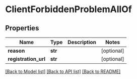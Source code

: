 # ClientForbiddenProblemAllOf


## Properties
Name | Type | Description | Notes
------------ | ------------- | ------------- | -------------
**reason** | **str** |  | [optional] 
**registration_url** | **str** |  | [optional] 

[[Back to Model list]](../README.md#documentation-for-models) [[Back to API list]](../README.md#documentation-for-api-endpoints) [[Back to README]](../README.md)


